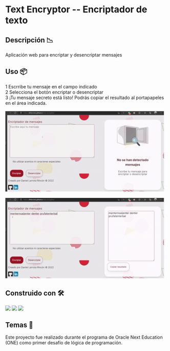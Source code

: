 # Text Encryptor -- Encriptador de texto

## Descripción 📉
Aplicación web para encriptar y desencriptar mensajes

## Uso 📦

1 Escrribe tu mensaje en el campo indicado <br>
2 Selecciona el botón encriptar o desencriptar<br> 
3 ¡Tu mensaje secreto está listo! Podrás copiar el resultado al portapapeles en el área indicada.
<br><br>
<img src="./img/video2.gif" width="500">
<br><br>
<img src="./img/video1.gif" width="500">



## Construido con 🛠️

<img src="https://img.shields.io/badge/HTML5-E34F26?style=for-the-badge&logo=html5&logoColor=white"> <img src="https://img.shields.io/badge/CSS3-1572B6?style=for-the-badge&logo=css3&logoColor=white"> <img src="https://img.shields.io/badge/JavaScript-323330?style=for-the-badge&logo=javascript&logoColor=F7DF1E">

## Temas 🎨

Este proyecto fue realizado durante el programa de Oracle Next Education (ONE) como primer desafío de lógica de programación.